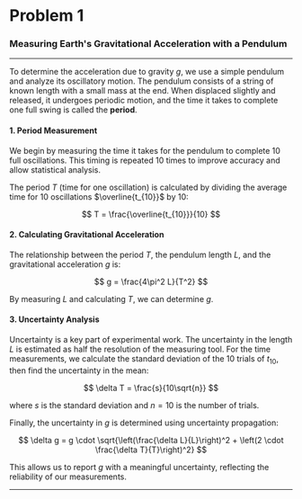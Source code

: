 # Problem 1

### **Measuring Earth's Gravitational Acceleration with a Pendulum**
---
To determine the acceleration due to gravity $g$, we use a simple pendulum and analyze its oscillatory motion. The pendulum consists of a string of known length with a small mass at the end. When displaced slightly and released, it undergoes periodic motion, and the time it takes to complete one full swing is called the **period**.

#### **1. Period Measurement**

We begin by measuring the time it takes for the pendulum to complete 10 full oscillations. This timing is repeated 10 times to improve accuracy and allow statistical analysis.

The period $T$ (time for one oscillation) is calculated by dividing the average time for 10 oscillations $\overline{t_{10}}$ by 10:

$$
T = \frac{\overline{t_{10}}}{10}
$$

#### **2. Calculating Gravitational Acceleration**

The relationship between the period $T$, the pendulum length $L$, and the gravitational acceleration $g$ is:

$$
g = \frac{4\pi^2 L}{T^2}
$$

By measuring $L$ and calculating $T$, we can determine $g$.

#### **3. Uncertainty Analysis**

Uncertainty is a key part of experimental work. The uncertainty in the length $L$ is estimated as half the resolution of the measuring tool. For the time measurements, we calculate the standard deviation of the 10 trials of $t_{10}$, then find the uncertainty in the mean:

$$
\delta T = \frac{s}{10\sqrt{n}}
$$

where $s$ is the standard deviation and $n = 10$ is the number of trials.

Finally, the uncertainty in $g$ is determined using uncertainty propagation:

$$
\delta g = g \cdot \sqrt{\left(\frac{\delta L}{L}\right)^2 + \left(2 \cdot \frac{\delta T}{T}\right)^2}
$$

This allows us to report $g$ with a meaningful uncertainty, reflecting the reliability of our measurements.

---

